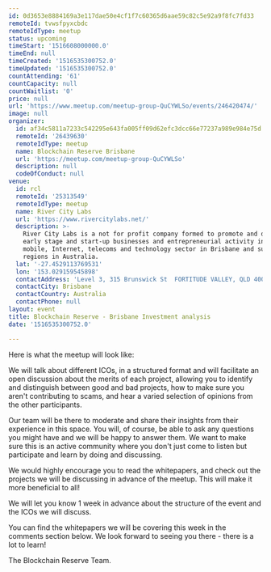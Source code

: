 ```yaml
---
id: 0d3653e8884169a3e117dae50e4cf1f7c60365d6aae59c82c5e92a9f8fc7fd33
remoteId: tvwsfpyxcbdc
remoteIdType: meetup
status: upcoming
timeStart: '1516608000000.0'
timeEnd: null
timeCreated: '1516535300752.0'
timeUpdated: '1516535300752.0'
countAttending: '61'
countCapacity: null
countWaitlist: '0'
price: null
url: 'https://www.meetup.com/meetup-group-QuCYWLSo/events/246420474/'
image: null
organizer:
  id: af34c5811a7233c542295e643fa005ff09d62efc3dcc66e77237a989e984e75d
  remoteId: '26439630'
  remoteIdType: meetup
  name: Blockchain Reserve Brisbane
  url: 'https://meetup.com/meetup-group-QuCYWLSo'
  description: null
  codeOfConduct: null
venue:
  id: rcl
  remoteId: '25313549'
  remoteIdType: meetup
  name: River City Labs
  url: 'https://www.rivercitylabs.net/'
  description: >-
    River City Labs is a not for profit company formed to promote and develop
    early stage and start-up businesses and entrepreneurial activity in the
    mobile, Internet, telecoms and technology sector in Brisbane and surrounding
    regions in Australia.
  lat: '-27.4529113769531'
  lon: '153.029159545898'
  contactAddress: 'Level 3, 315 Brunswick St  FORTITUDE VALLEY, QLD 4000'
  contactCity: Brisbane
  contactCountry: Australia
  contactPhone: null
layout: event
title: Blockchain Reserve - Brisbane Investment analysis
date: '1516535300752.0'

---
```

<p>Here is what the meetup will look like:</p> <p>We will talk about different ICOs, in a structured format and will facilitate an open discussion about the merits of each project, allowing you to identify and distinguish between good and bad projects, how to make sure you aren't contributing to scams, and hear a varied selection of opinions from the other participants.</p> <p>Our team will be there to moderate and share their insights from their experience in this space. You will, of course, be able to ask any questions you might have and we will be happy to answer them. We want to make sure this is an active community where you don't just come to listen but participate and learn by doing and discussing.</p> <p>We would highly encourage you to read the whitepapers, and check out the projects we will be discussing in advance of the meetup. This will make it more beneficial to all!</p> <p>We will let you know 1 week in advance about the structure of the event and the ICOs we will discuss.</p> <p>You can find the whitepapers we will be covering this week in the comments section below. We look forward to seeing you there - there is a lot to learn!</p> <p>The Blockchain Reserve Team.</p> 
